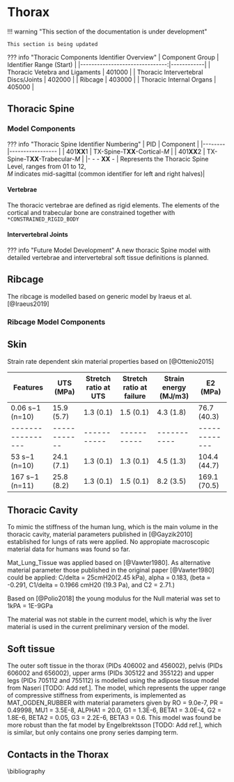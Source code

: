 # Thorax

!!! warning "This section of the documentation is under development"
    
    This section is being updated

??? info "Thoracic Components Identifier Overview"
    | Component  Group               | Identifier Range (Start) |
    |-------------------------------:|------------|
    | Thoracic Vetebra and Ligaments         | 401000     |
    | Thoracic Intervertebral Discs/Joints   | 402000     |
    | Ribcage                                | 403000     |
    | Thoracic Internal Organs               | 405000     |

## Thoracic Spine


### Model Components

??? info "Thoracic Spine Identifier Numbering"
    | PID    | Component       |
    |--------|----------------- |
    | 401**XX**1 | TX-Spine-T**XX**-Cortical-*M*   |
    | 401**XX**2 | TX-Spine-T**XX**-Trabecular-*M* |
    |- - - **XX** - | Represents the Thoracic Spine Level, ranges from 01 to 12, <br/> *M* indicates mid-sagittal (common identifier for left and right halves)|


#### Vertebrae

The thoracic vertebrae are defined as rigid elements. The elements of the cortical and trabecular bone are constrained together with `*CONSTRAINED_RIGID_BODY`


#### Intervertebral Joints

??? info "Future Model Development"
    A new thoracic Spine model with detailed vertebrae and intervertebral soft tissue
    definitions is planned.

## Ribcage

The ribcage is modelled based on generic model by Iraeus et al. [@Iraeus2019]

### Ribcage Model Components

## Skin

Strain rate dependent skin material properties based on [@Ottenio2015]

| Features          | UTS (MPa)    | Stretch ratio at UTS | Stretch ratio at failure | Strain energy (MJ/m3) | E2 (MPa)      |
| ----------------- | ------------ | -------------------- | ------------------------ | --------------------- | ------------- |
| 0.06 s−1 (n=10)   | 15.9 (5.7)   | 1.3 (0.1)            | 1.5 (0.1)                | 4.3 (1.8)             | 76.7 (40.3)   |
| ----------------- | ------------ | -----------          | -----------              | -----------           | ------------- |
| 53 s−1 (n=10)     | 24.1 (7.1)   | 1.3 (0.1)            | 1.3 (0.1)                | 4.5 (1.3)             | 104.4 (44.7)  |
| 167 s−1 (n=11)    | 25.8 (8.2)   | 1.3 (0.1)            | 1.5 (0.1)                | 8.2 (3.5)             | 169.1 (70.5)  |


## Thoracic Cavity

To mimic the stiffness of the human lung, which is the main volume in the thoracic cavity, material parameters published in [@Gayzik2010] established for lungs of rats were applied. No appropiate macroscopic material data for humans was found so far. 
<!-- (TODO?) -->
Mat_Lung_Tissue was applied based on [@Vawter1980]. As alternative material parameter those published in the original paper [@Vawter1980] could be applied:
C/delta = 25cmH20(2.45 kPa), alpha = 0.183, (beta = -0.291, C1/delta = 0.1966 cmH20 (19.3 Pa), and C2 = 2.71.)

Based on [@Polio2018] the young modulus for the Null material was set to 1kPA = 1E-9GPa

The material was not stable in the current model, which is why the liver material is used in the current preliminary version of the model.


## Soft tissue

The outer soft tissue in the thorax (PIDs 406002 and 456002), pelvis (PIDs 606002 and 656002), upper arms (PIDs 305122 and 355122) and upper legs (PIDs 705112 and 755112) is modelled using the adipose tissue model from Naseri [TODO: Add ref.]. The model, which represents the upper range of compressive stiffness from experiments, is implemented as MAT_OGDEN_RUBBER with material parameters given by RO = 9.0e-7, PR = 0.49998, MU1 = 3.5E-8, ALPHA1 = 20.0, G1 = 1.3E-6, BETA1 = 3.0E-4, G2 = 1.8E-6, BETA2 = 0.05, G3 = 2.2E-6, BETA3 =  0.6. This model was found be more robust than the fat model by Engelbrektsson [TODO: Add ref.], which is similar, but only contains one prony series damping term.


<!-- TODO
- [ ] change to compressible material and add sliding contact -->

## Contacts in the Thorax

<!-- TODO: @Erik -->

\bibliography
